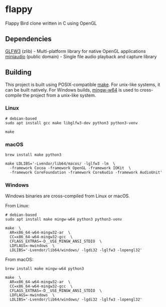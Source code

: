 # flappy
Flappy Bird clone written in C using OpenGL

## Dependencies
[GLFW3](https://www.glfw.org/) (zlib) - Multi-platform library for native OpenGL applications  
[miniaudio](https://miniaud.io/) (public domain) - Single file audio playback and capture library  

## Building
This project is built using POSIX-compatible [make](https://pubs.opengroup.org/onlinepubs/009695399/utilities/make.html).
For unix-like systems, it can be built natively.
For Windows builds, [mingw-w64](http://mingw-w64.org/doku.php) is used to cross-compile the project from a unix-like system.

### Linux
```
# debian-based
sudo apt install gcc make libglfw3-dev python3 python3-venv

make
```

### macOS
```
brew install make python3

make LDLIBS='-Lvendor/lib64/macos/ -lglfw3 -lm  \
  -framework Cocoa -framework OpenGL -framework IOKit  \
  -framework CoreFoundation -framework CoreAudio -framework AudioUnit'
```

### Windows
Windows binaries are cross-compiled from Linux or macOS.

From Linux:
```
# debian-based
sudo apt install make mingw-w64 python3 python3-venv

make  \
  AR=x86_64-w64-mingw32-ar  \
  CC=x86_64-w64-mingw32-gcc  \
  CFLAGS_EXTRAS=-D__USE_MINGW_ANSI_STDIO  \
  LDFLAGS=-mwindows  \
  LDLIBS='-Lvendor/lib64/windows/ -lgdi32 -lglfw3 -lopengl32'
```

From macOS:
```
brew install make mingw-w64 python3

make  \
  AR=x86_64-w64-mingw32-ar  \
  CC=x86_64-w64-mingw32-gcc  \
  CFLAGS_EXTRAS=-D__USE_MINGW_ANSI_STDIO  \
  LDFLAGS=-mwindows  \
  LDLIBS='-Lvendor/lib64/windows/ -lgdi32 -lglfw3 -lopengl32'
```
